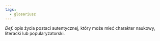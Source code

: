 ```yaml
---
tags:
  - glosariusz
---
```

_Def._ opis życia postaci autentycznej, który może mieć charakter naukowy, literacki lub popularyzatorski.